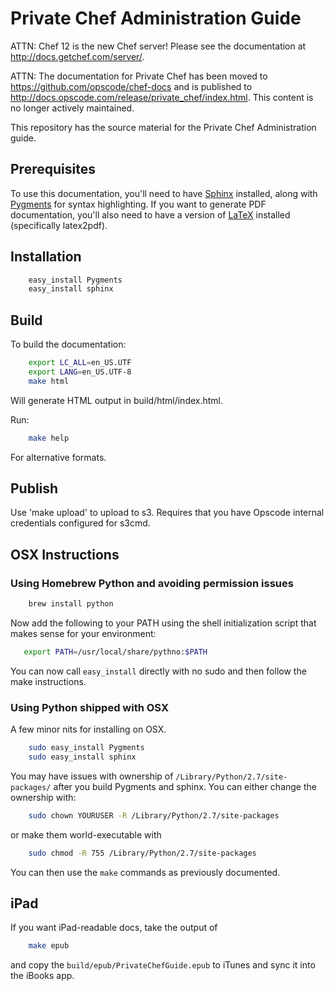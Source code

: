 # Private Chef Administration Guide

ATTN: Chef 12 is the  new Chef server! Please see the documentation at http://docs.getchef.com/server/. 

ATTN: The documentation for Private Chef has been moved to https://github.com/opscode/chef-docs and is published to http://docs.opscode.com/release/private_chef/index.html. This content is no longer actively maintained.


This repository has the source material for the Private Chef Administration guide.

## Prerequisites

To use this documentation, you'll need to have [Sphinx](http://sphinx.pocoo.org) installed,
along with [Pygments](http://pygments.org) for syntax highlighting. If you want to generate
PDF documentation, you'll also need to have a version of [LaTeX](http://www.latex-project.org/)
installed (specifically latex2pdf).

## Installation

```bash
    easy_install Pygments
    easy_install sphinx
```

## Build

To build the documentation:

```bash
    export LC_ALL=en_US.UTF
    export LANG=en_US.UTF-8
    make html
```

Will generate HTML output in build/html/index.html.

Run:

```bash
    make help
```

For alternative formats.

## Publish

Use 'make upload' to upload to s3. Requires that you have Opscode internal credentials configured for s3cmd.

## OSX Instructions

### Using Homebrew Python and avoiding permission issues

```bash
    brew install python
```

Now add the following to your PATH using the shell initialization
script that makes sense for your environment:

```bash
   export PATH=/usr/local/share/pythno:$PATH
```

You can now call `easy_install` directly with no sudo and then follow
the make instructions.

### Using Python shipped with OSX

A few minor nits for installing on OSX.

```bash
    sudo easy_install Pygments
    sudo easy_install sphinx
```

You may have issues with ownership of `/Library/Python/2.7/site-packages/` after you build Pygments and sphinx. You can either change the ownership with:

```bash
    sudo chown YOURUSER -R /Library/Python/2.7/site-packages
```

or make them world-executable with

```bash
    sudo chmod -R 755 /Library/Python/2.7/site-packages
```

You can then use the `make` commands as previously documented.

iPad
----

If you want iPad-readable docs, take the output of

```bash
    make epub
```

and copy the `build/epub/PrivateChefGuide.epub` to iTunes and sync it into the iBooks app.
